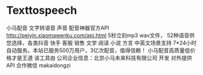 # Texttospeech
小马配音 文字转语音 声音 配音神器官方API http://peiyin.xiaomawenku.com/api.html 5秒立刻mp3 wav文件， 52种语音供您选择，各类抖音 快手 客服 销售 文学 阅读 小说 方言 中英文场景支持 7*24小时自动服务。本站已服务500万用户，3亿次配音，值得信赖！ 小马配音高质量低价格才是王道 该工具由 公司企业信息：北京小马未来科技有限公司 开发 对外提供API 合作微信 makaidongzi

